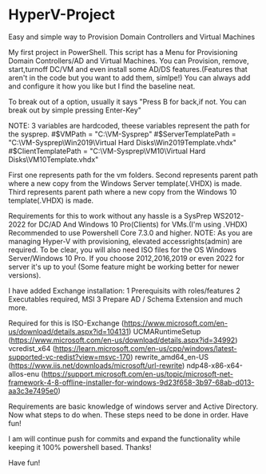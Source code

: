# HyperV-Project
Easy and simple way to Provision Domain Controllers and Virtual Machines

My first project in PowerShell.
This script has a Menu for Provisioning Domain Controllers/AD and Virtual Machines.
You can Provision, remove, start,turnoff DC/VM and even install some AD/DS features.(Features that aren't in the code but you want to add them, simlpe!) 
You can always add and configure it how you like but I find the baseline neat.

To break out of a option, usually it says "Press B for back,if not. You can break out by simple pressing Enter-Key"

NOTE: 3 variables are hardcoded, theese variables represent the path for the sysprep.
#$VMPath = "C:\VM-Sysprep"
#$ServerTemplatePath = "C:\VM-Sysprep\Win2019\Virtual Hard Disks\Win2019Template.vhdx"
#$ClientTemplatePath = "C:\VM-Sysprep\VM10\Virtual Hard Disks\VM10Template.vhdx"
    
First one represents path for the vm folders.
Second represents parent path where a new copy from the Windows Server template(.VHDX) is made.
Third represents parent path where a new copy from the Windows 10 template(.VHDX) is made.

Requirements for this to work without any hassle is a SysPrep WS2012-2022 for DC/AD And Windows 10 Pro(Clients) for VMs.(I'm using .VHDX)
Recommended to use Powershell Core 7.3.0 and higher.
NOTE: As you are managing Hyper-V with provisioning, elevated accessrights(admin) are required.
To be clear, you will also need ISO files for the OS Windows Server/Windows 10 Pro. If you choose 2012,2016,2019 or even 2022 for server it's up to you! (Some feature might be working better for newer versions). 


I have added Exchange installation: 
1 Prerequisits with roles/features 
2 Executables required, MSI
3 Prepare AD / Schema Extension and much more.

Required for this is ISO-Exchange (https://www.microsoft.com/en-us/download/details.aspx?id=104131)
UCMARuntimeSetup (https://www.microsoft.com/en-us/download/details.aspx?id=34992)
vcredist_x64 (https://learn.microsoft.com/en-us/cpp/windows/latest-supported-vc-redist?view=msvc-170)
rewrite_amd64_en-US (https://www.iis.net/downloads/microsoft/url-rewrite)
ndp48-x86-x64-allos-enu (https://support.microsoft.com/en-us/topic/microsoft-net-framework-4-8-offline-installer-for-windows-9d23f658-3b97-68ab-d013-aa3c3e7495e0)

Requirements are basic knowledge of windows server and Active Directory.
Now what steps to do when. These steps need to be done in order. Have fun!

I am will continue push for commits and expand the functionality while keeping it 100% powershell based. Thanks!

Have fun!
